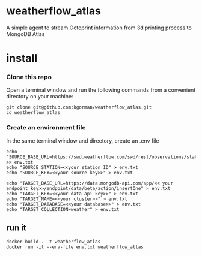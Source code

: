 # weatherflow_atlas
A simple agent to stream Octoprint information from 3d printing process to MongoDB Atlas

# install
### Clone this repo
Open a terminal window and run the following commands from a convenient directory on your machine:

```
git clone git@github.com:kgorman/weatherflow_atlas.git
cd weatherflow_atlas
```

### Create an environment file
In the same terminal window and directory, create an .env file

```
echo "SOURCE_BASE_URL=https://swd.weatherflow.com/swd/rest/observations/station/" >> env.txt
echo "SOURCE_STATION=<<your station ID" > env.txt
echo "SOURCE_KEY=<<your source key>>" > env.txt

echo "TARGET_BASE_URL=https://data.mongodb-api.com/app/<< your endpoint key>>/endpoint/data/beta/action/insertOne" > env.txt
echo "TARGET_KEY=<<your data api key>>" > env.txt
echo "TARGET_NAME=<<your cluster>>" > env.txt
echo "TARGET_DATABASE=<<your database>>" > env.txt
echo "TARGET_COLLECTION=weather" > env.txt
```

## run it
```
docker build . -t weatherflow_atlas
docker run -it --env-file env.txt weatherflow_atlas
```